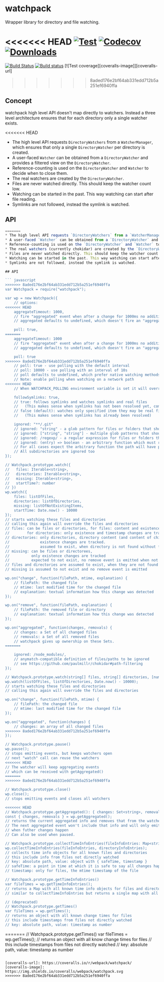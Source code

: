 # watchpack

Wrapper library for directory and file watching.

<<<<<<< HEAD
[![Test](https://github.com/webpack/watchpack/actions/workflows/test.yml/badge.svg)](https://github.com/webpack/watchpack/actions/workflows/test.yml)
[![Codecov](https://codecov.io/gh/webpack/watchpack/graph/badge.svg?token=8xk2OrrxWm)](https://codecov.io/gh/webpack/watchpack)
[![Downloads](https://img.shields.io/npm/dm/watchpack.svg)](https://www.npmjs.com/package/watchpack)
=======
[![Build Status](https://travis-ci.org/webpack/watchpack.svg?branch=master)](https://travis-ci.org/webpack/watchpack) [![Build status](https://ci.appveyor.com/api/projects/status/e5u2qvmugtv0r647/branch/master?svg=true)](https://ci.appveyor.com/project/sokra/watchpack/branch/master) [![Test coverage][coveralls-image]][coveralls-url]
>>>>>>> 8aded176e2bf64ab331edd712b5a251ef6940ffa

## Concept

watchpack high level API doesn't map directly to watchers. Instead a three level architecture ensures that for each directory only a single watcher exists.

<<<<<<< HEAD
- The high level API requests `DirectoryWatchers` from a `WatcherManager`, which ensures that only a single `DirectoryWatcher` per directory is created.
- A user-faced `Watcher` can be obtained from a `DirectoryWatcher` and provides a filtered view on the `DirectoryWatcher`.
- Reference-counting is used on the `DirectoryWatcher` and `Watcher` to decide when to close them.
- The real watchers are created by the `DirectoryWatcher`.
- Files are never watched directly. This should keep the watcher count low.
- Watching can be started in the past. This way watching can start after file reading.
- Symlinks are not followed, instead the symlink is watched.

## API

```javascript
=======
* The high level API requests `DirectoryWatchers` from a `WatcherManager`, which ensures that only a single `DirectoryWatcher` per directory is created.
* A user-faced `Watcher` can be obtained from a `DirectoryWatcher` and provides a filtered view on the `DirectoryWatcher`.
* Reference-counting is used on the `DirectoryWatcher` and `Watcher` to decide when to close them.
* The real watchers (currently chokidar) are created by the `DirectoryWatcher`.
* Files are never watched directly. This should keep the watcher count low.
* Watching can be started in the past. This way watching can start after file reading.
* Symlinks are not followed, instead the symlink is watched.

## API

``` javascript
>>>>>>> 8aded176e2bf64ab331edd712b5a251ef6940ffa
var Watchpack = require("watchpack");

var wp = new Watchpack({
	// options:
<<<<<<< HEAD
	aggregateTimeout: 1000,
	// fire "aggregated" event when after a change for 1000ms no additional change occurred
	// aggregated defaults to undefined, which doesn't fire an "aggregated" event

	poll: true,
=======
	aggregateTimeout: 1000
	// fire "aggregated" event when after a change for 1000ms no additional change occurred
	// aggregated defaults to undefined, which doesn't fire an "aggregated" event

	poll: true
>>>>>>> 8aded176e2bf64ab331edd712b5a251ef6940ffa
	// poll: true - use polling with the default interval
	// poll: 10000 - use polling with an interval of 10s
	// poll defaults to undefined, which prefer native watching methods
	// Note: enable polling when watching on a network path
<<<<<<< HEAD
	// When WATCHPACK_POLLING environment variable is set it will override this option

	followSymlinks: true,
	// true: follows symlinks and watches symlinks and real files
	//   (This makes sense when symlinks has not been resolved yet, comes with a performance hit)
	// false (default): watches only specified item they may be real files or symlinks
	//   (This makes sense when symlinks has already been resolved)

	ignored: "**/.git"
	// ignored: "string" - a glob pattern for files or folders that should not be watched
	// ignored: ["string", "string"] - multiple glob patterns that should be ignored
	// ignored: /regexp/ - a regular expression for files or folders that should not be watched
	// ignored: (entry) => boolean - an arbitrary function which must return truthy to ignore an entry
	// For all cases expect the arbitrary function the path will have path separator normalized to '/'.
	// All subdirectories are ignored too
});

// Watchpack.prototype.watch({
//   files: Iterable<string>,
//   directories: Iterable<string>,
//   missing: Iterable<string>,
//   startTime?: number
// })
wp.watch({
	files: listOfFiles,
	directories: listOfDirectories,
	missing: listOfNotExistingItems,
	startTime: Date.now() - 10000
});
// starts watching these files and directories
// calling this again will override the files and directories
// files: can be files or directories, for files: content and existence changes are tracked
//        for directories: only existence and timestamp changes are tracked
// directories: only directories, directory content (and content of children, ...) and
//              existence changes are tracked.
//              assumed to exist, when directory is not found without further information a remove event is emitted
// missing: can be files or directorees,
//          only existence changes are tracked
//          expected to not exist, no remove event is emitted when not found initially
// files and directories are assumed to exist, when they are not found without further information a remove event is emitted
// missing is assumed to not exist and no remove event is emitted

wp.on("change", function(filePath, mtime, explanation) {
	// filePath: the changed file
	// mtime: last modified time for the changed file
	// explanation: textual information how this change was detected
});

wp.on("remove", function(filePath, explanation) {
	// filePath: the removed file or directory
	// explanation: textual information how this change was detected
});

wp.on("aggregated", function(changes, removals) {
	// changes: a Set of all changed files
	// removals: a Set of all removed files
	// watchpack gives up ownership on these Sets.
=======

	ignored: /node_modules/,
	// anymatch-compatible definition of files/paths to be ignored
	// see https://github.com/paulmillr/chokidar#path-filtering
});

// Watchpack.prototype.watch(string[] files, string[] directories, [number startTime])
wp.watch(listOfFiles, listOfDirectories, Date.now() - 10000);
// starts watching these files and directories
// calling this again will override the files and directories

wp.on("change", function(filePath, mtime) {
	// filePath: the changed file
	// mtime: last modified time for the changed file
});

wp.on("aggregated", function(changes) {
	// changes: an array of all changed files
>>>>>>> 8aded176e2bf64ab331edd712b5a251ef6940ffa
});

// Watchpack.prototype.pause()
wp.pause();
// stops emitting events, but keeps watchers open
// next "watch" call can reuse the watchers
<<<<<<< HEAD
// The watcher will keep aggregating events
// which can be received with getAggregated()
=======
>>>>>>> 8aded176e2bf64ab331edd712b5a251ef6940ffa

// Watchpack.prototype.close()
wp.close();
// stops emitting events and closes all watchers

<<<<<<< HEAD
// Watchpack.prototype.getAggregated(): { changes: Set<string>, removals: Set<string> }
const { changes, removals } = wp.getAggregated();
// returns the current aggregated info and removes that from the watcher
// The next aggregated event won't include that info and will only emitted
// when futher changes happen
// Can also be used when paused.

// Watchpack.prototype.collectTimeInfoEntries(fileInfoEntries: Map<string, Entry>, directoryInfoEntries: Map<string, Entry>)
wp.collectTimeInfoEntries(fileInfoEntries, directoryInfoEntries);
// collects time info objects for all known files and directories
// this include info from files not directly watched
// key: absolute path, value: object with { safeTime, timestamp }
// safeTime: a point in time at which it is safe to say all changes happened before that
// timestamp: only for files, the mtime timestamp of the file

// Watchpack.prototype.getTimeInfoEntries()
var fileTimes = wp.getTimeInfoEntries();
// returns a Map with all known time info objects for files and directories
// similar to collectTimeInfoEntries but returns a single map with all entries

// (deprecated)
// Watchpack.prototype.getTimes()
var fileTimes = wp.getTimes();
// returns an object with all known change times for files
// this include timestamps from files not directly watched
// key: absolute path, value: timestamp as number
```
=======
// Watchpack.prototype.getTimes()
var fileTimes = wp.getTimes();
// returns an object with all know change times for files
// this include timestamps from files not directly watched
// key: absolute path, value: timestamp as number
```

[coveralls-url]: https://coveralls.io/r/webpack/watchpack/
[coveralls-image]: https://img.shields.io/coveralls/webpack/watchpack.svg
>>>>>>> 8aded176e2bf64ab331edd712b5a251ef6940ffa
